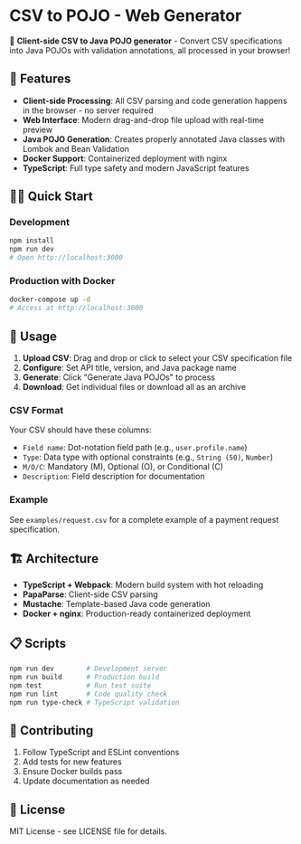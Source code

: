 # CSV to POJO - Web Generator

🔄 **Client-side CSV to Java POJO generator** - Convert CSV specifications into Java POJOs with validation annotations, all processed in your browser!

## 🚀 Features

- **Client-side Processing**: All CSV parsing and code generation happens in the browser - no server required
- **Web Interface**: Modern drag-and-drop file upload with real-time preview
- **Java POJO Generation**: Creates properly annotated Java classes with Lombok and Bean Validation
- **Docker Support**: Containerized deployment with nginx
- **TypeScript**: Full type safety and modern JavaScript features

## 🏃‍♂️ Quick Start

### Development
```bash
npm install
npm run dev
# Open http://localhost:3000
```

### Production with Docker
```bash
docker-compose up -d
# Access at http://localhost:3000
```

## 📝 Usage

1. **Upload CSV**: Drag and drop or click to select your CSV specification file
2. **Configure**: Set API title, version, and Java package name  
3. **Generate**: Click "Generate Java POJOs" to process
4. **Download**: Get individual files or download all as an archive

### CSV Format

Your CSV should have these columns:
- `Field name`: Dot-notation field path (e.g., `user.profile.name`)
- `Type`: Data type with optional constraints (e.g., `String (50)`, `Number`)
- `M/O/C`: Mandatory (M), Optional (O), or Conditional (C)
- `Description`: Field description for documentation

### Example

See `examples/request.csv` for a complete example of a payment request specification.

## 🏗️ Architecture

- **TypeScript + Webpack**: Modern build system with hot reloading
- **PapaParse**: Client-side CSV parsing
- **Mustache**: Template-based Java code generation
- **Docker + nginx**: Production-ready containerized deployment

## 📋 Scripts

```bash
npm run dev        # Development server
npm run build      # Production build  
npm test           # Run test suite
npm run lint       # Code quality check
npm run type-check # TypeScript validation
```

## 🤝 Contributing

1. Follow TypeScript and ESLint conventions
2. Add tests for new features  
3. Ensure Docker builds pass
4. Update documentation as needed

## 📜 License

MIT License - see LICENSE file for details.
